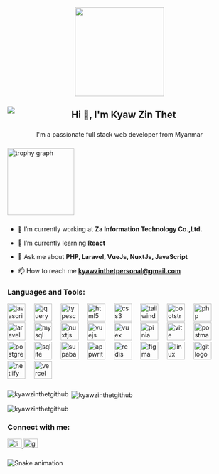 <div align="center">
  <img height="200" src="https://www.fegno.com/wp-content/uploads/2022/03/web-development-company-in-kochi.gif"  />
</div>

###

<img align="left" src="https://visitor-badge.laobi.icu/badge?page_id=kyawzinthetgithub.kyawzinthetgithub&"  />

###

<h2 align="center">Hi 👋, I'm Kyaw Zin Thet</h2>

###

<p align="center">I'm a passionate full stack web developer from Myanmar</p>

###

<img src="https://github-profile-trophy.vercel.app?username=kyawzinthetgithub&theme=flat&column=-1&row=1&margin-w=8&margin-h=8&no-bg=false&no-frame=false&order=4" height="150" alt="trophy graph"  />

###

- 🔭 I’m currently working at **Za Information Technology Co.,Ltd.**

- 🌱 I’m currently learning **React**

- 💬 Ask me about **PHP, Laravel, VueJs, NuxtJs, JavaScript**

- 📫 How to reach me **kyawzinthetpersonal@gmail.com**

###

<div align="left">
  <h3 align="left">Languages and Tools:</h3>
  <img src="https://skillicons.dev/icons?i=js" height="40" alt="javascript logo"  />
  <img width="12" />
  <img src="https://skillicons.dev/icons?i=jquery" height="40" alt="jquery logo"  />
  <img width="12" />
  <img src="https://skillicons.dev/icons?i=ts" height="40" alt="typescript logo"  />
  <img width="12" />
  <img src="https://skillicons.dev/icons?i=html" height="40" alt="html5 logo"  />
  <img width="12" />
  <img src="https://cdn.simpleicons.org/css3/1572B6" height="40" alt="css3 logo"  />
  <img width="12" />
  <img src="https://skillicons.dev/icons?i=tailwind" height="40" alt="tailwindcss logo"  />
  <img width="12" />
  <img src="https://skillicons.dev/icons?i=bootstrap" height="40" alt="bootstrap logo"  />
  <img width="12" />
  <img src="https://skillicons.dev/icons?i=php" height="40" alt="php logo"  />
  <img width="12" />
  <img src="https://skillicons.dev/icons?i=laravel" height="40" alt="laravel logo"  />
  <img width="12" />
  <img src="https://skillicons.dev/icons?i=mysql" height="40" alt="mysql logo"  />
  <img width="12" />
  <img src="https://skillicons.dev/icons?i=nuxtjs" height="40" alt="nuxtjs logo"  />
  <img width="12" />
  <img src="https://skillicons.dev/icons?i=vue" height="40" alt="vuejs logo"  />
  <img width="12" />
  <img src="https://miro.medium.com/v2/resize:fit:1400/0*q6WQxfpgQj3QaDaO.png"  height="40" alt="vuex logo"  />
  <img width="12" />
  <img src="https://upload.wikimedia.org/wikipedia/commons/thumb/1/1c/Pinialogo.svg/1200px-Pinialogo.svg.png"  height="40" alt="pinia logo"  />
  <img width="12" />
  <img src="https://skillicons.dev/icons?i=vite" height="40" alt="vite logo"  />
  <img width="12" />
  <img src="https://skillicons.dev/icons?i=postman" height="40" alt="postman logo"  />
  <img width="12" />
  <img src="https://skillicons.dev/icons?i=postgres" height="40" alt="postgresql logo"  />
  <img width="12" />
  <img src="https://skillicons.dev/icons?i=sqlite" height="40" alt="sqlite logo"  />
  <img width="12" />
  <img src="https://skillicons.dev/icons?i=supabase" height="40" alt="supabase logo"  />
  <img width="12" />
  <img src="https://repository-images.githubusercontent.com/396938372/08a8f94c-83aa-4d7a-8821-3c76393e7526" height="40" alt="appwrite logo"  />
  <img width="12" />
  <img src="https://skillicons.dev/icons?i=redis" height="40" alt="redis logo"  />
  <img width="12" />
  <img src="https://skillicons.dev/icons?i=figma" height="40" alt="figma logo"  />
  <img width="12" />
  <img src="https://skillicons.dev/icons?i=linux" height="40" alt="linux logo"  />
  <img width="12" />
  <img src="https://upload.wikimedia.org/wikipedia/commons/thumb/3/3f/Git_icon.svg/1200px-Git_icon.svg.png" height="40" alt="git logo"  />
  <img width="12" />
  <img src="https://skillicons.dev/icons?i=netlify" height="40" alt="netlify logo"  />
  <img width="12" />
  <img src="https://img.shields.io/badge/Vercel-000000?logo=vercel&logoColor=white&style=for-the-badge" height="40" alt="vercel logo"  />
</div>

###

<p><img align="left" src="https://github-readme-stats.vercel.app/api/top-langs?username=kyawzinthetgithub&show_icons=true&locale=en&layout=compact" alt="kyawzinthetgithub" /></p>

<p>&nbsp;<img align="center" src="https://github-readme-stats.vercel.app/api?username=kyawzinthetgithub&show_icons=true&locale=en" alt="kyawzinthetgithub" /></p>

<p><img align="center" src="https://github-readme-streak-stats.herokuapp.com/?user=kyawzinthetgithub&" alt="kyawzinthetgithub" /></p>

###

<div align="left">
<h3>Connect with me:</h3>
  <a href="https://www.linkedin.com/in/kyaw-zin-thet-160199310/" target="_blank">
    <img src="https://raw.githubusercontent.com/maurodesouza/profile-readme-generator/master/src/assets/icons/social/linkedin/default.svg" width="32" height="20" alt="linkedin logo"  />
  </a>
  <a href="kyawzinthetpersonal@gmail.com" target="_blank">
    <img src="https://raw.githubusercontent.com/maurodesouza/profile-readme-generator/master/src/assets/icons/social/gmail/default.svg" width="32" height="20" alt="gmail logo"  />
  </a>
</div>

###

<img src="https://raw.githubusercontent.com/kyawzinthetgithub/kyawzinthetgithub/output/snake.svg" alt="Snake animation" />

###
